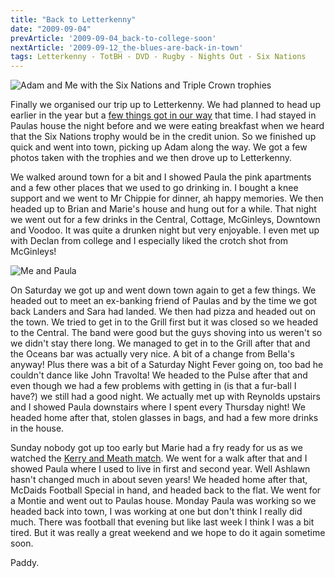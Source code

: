 ```yaml
---
title: "Back to Letterkenny"
date: "2009-09-04"
prevArticle: '2009-09-04_back-to-college-soon'
nextArticle: '2009-09-12_the-blues-are-back-in-town'
tags: Letterkenny - TotBH - DVD - Rugby - Nights Out - Six Nations
---
```

![Adam and Me with the Six Nations and Triple Crown trophies](/images/P8280228.JPG "At last, I get to hold it!!")

Finally we organised our trip up to Letterkenny. We had planned to head up earlier in the year but a [few things got in our way](http://paddy1138.blogspot.com/2009/07/not-feeling-great.html) that time. I had stayed in Paulas house the night before and we were eating breakfast when we heard that the Six Nations trophy would be in the credit union. So we finished up quick and went into town, picking up Adam along the way. We got a few photos taken with the trophies and we then drove up to Letterkenny.

We walked around town for a bit and I showed Paula the pink apartments and a few other places that we used to go drinking in. I bought a knee support and we went to Mr Chippie for dinner, ah happy memories. We then headed up to Brian and Marie's house and hung out for a while. That night we went out for a few drinks in the Central, Cottage, McGinleys, Downtown and Voodoo. It was quite a drunken night but very enjoyable. I even met up with Declan from college and I especially liked the crotch shot from McGinleys!

![Me and Paula](/images/P8290238.JPG "Getting close in Voodoo.")

On Saturday we got up and went down town again to get a few things. We headed out to meet an ex-banking friend of Paulas and by the time we got back Landers and Sara had landed. We then had pizza and headed out on the town. We tried to get in to the Grill first but it was closed so we headed to the Central. The band were good but the guys shoving into us weren't so we didn't stay there long. We managed to get in to the Grill after that and the Oceans bar was actually very nice. A bit of a change from Bella's anyway! Plus there was a bit of a Saturday Night Fever going on, too bad he couldn't dance like John Travolta! We headed to the Pulse after that and even though we had a few problems with getting in (is that a fur-ball I have?) we still had a good night. We actually met up with Reynolds upstairs and I showed Paula downstairs where I spent every Thursday night! We headed home after that, stolen glasses in bags, and had a few more drinks in the house.

Sunday nobody got up too early but Marie had a fry ready for us as we watched the [Kerry and Meath match](http://www.rte.ie/sport/gaa/championship/2009/0830/kerry_meath1.html). We went for a walk after that and I showed Paula where I used to live in first and second year. Well Ashlawn hasn't changed much in about seven years! We headed home after that, McDaids Football Special in hand, and headed back to the flat. We went for a Montie and went out to Paulas house. Monday Paula was working so we headed back into town, I was working at one but don't think I really did much. There was football that evening but like last week I think I was a bit tired. But it was really a great weekend and we hope to do it again sometime soon.

Paddy.